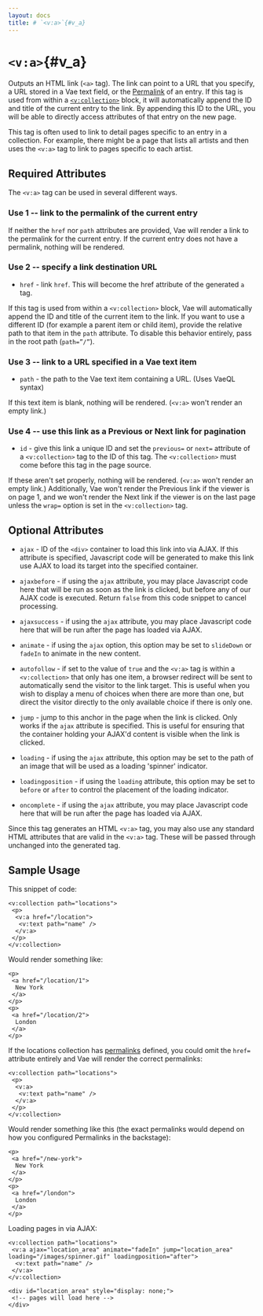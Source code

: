 ```yaml
---
layout: docs
title: # `<v:a>`{#v_a}
---
```


# `<v:a>`{#v_a}

Outputs an HTML link (`<a>` tag). The link can point to a URL that you
specify, a URL stored in a Vae text field, or the
[Permalink](#permalinks) of an entry. If this tag is used from within a
[`<v:collection>`](#v_collection) block, it will automatically append
the ID and title of the current entry to the link. By appending this ID
to the URL, you will be able to directly access attributes of that entry
on the new page.

This tag is often used to link to detail pages specific to an entry in a
collection. For example, there might be a page that lists all artists
and then uses the `<v:a>` tag to link to pages specific to each artist.

## Required Attributes

The `<v:a>` tag can be used in several different ways.

### Use 1 -- link to the permalink of the current entry

If neither the `href` nor `path` attributes are provided, Vae will
render a link to the permalink for the current entry. If the current
entry does not have a permalink, nothing will be rendered.

### Use 2 -- specify a link destination URL

-   `href` - link `href`. This will become the href attribute of the
    generated `a` tag.

If this tag is used from within a `<v:collection>` block, Vae will
automatically append the ID and title of the current item to the link.
If you want to use a different ID (for example a parent item or child
item), provide the relative path to that item in the `path` attribute.
To disable this behavior entirely, pass in the root path (`path=”/”`).

### Use 3 -- link to a URL specified in a Vae text item

-   `path` - the path to the Vae text item containing a URL. (Uses
    VaeQL syntax)

If this text item is blank, nothing will be rendered. (`<v:a>` won't
render an empty link.)

### Use 4 -- use this link as a Previous or Next link for pagination

-   `id` - give this link a unique ID and set the `previous=` or `next=`
    attribute of a `<v:collection>` tag to the ID of this tag. The
    `<v:collection>` must come before this tag in the page source.

If these aren't set properly, nothing will be rendered. (`<v:a>` won't
render an empty link.) Additionally, Vae won't render the Previous link
if the viewer is on page 1, and we won't render the Next link if the
viewer is on the last page unless the `wrap=` option is set in the
`<v:collection>` tag.

## Optional Attributes

-   `ajax` - ID of the `<div>` container to load this link into
    via AJAX. If this attribute is specified, Javascript code will be
    generated to make this link use AJAX to load its target into the
    specified container.

-   `ajaxbefore` - if using the `ajax` attribute, you may place
    Javascript code here that will be run as soon as the link is
    clicked, but before any of our AJAX code is executed. Return `false`
    from this code snippet to cancel processing.

-   `ajaxsuccess` - if using the `ajax` attribute, you may place
    Javascript code here that will be run after the page has loaded
    via AJAX.

-   `animate` - if using the `ajax` option, this option may be set to
    `slideDown` or `fadeIn` to animate in the new content.

-   `autofollow` - if set to the value of `true` and the `<v:a>` tag is
    within a `<v:collection>` that only has one item, a browser redirect
    will be sent to automatically send the visitor to the link target.
    This is useful when you wish to display a menu of choices when there
    are more than one, but direct the visitor directly to the only
    available choice if there is only one.

-   `jump` - jump to this anchor in the page when the link is clicked.
    Only works if the `ajax` attribute is specified. This is useful for
    ensuring that the container holding your AJAX'd content is visible
    when the link is clicked.

-   `loading` - if using the `ajax` attribute, this option may be set to
    the path of an image that will be used as a loading
    'spinner' indicator.

-   `loadingposition` - if using the `loading` attribute, this option
    may be set to `before` or `after` to control the placement of the
    loading indicator.

-   `oncomplete` - if using the `ajax` attribute, you may place
    Javascript code here that will be run after the page has loaded
    via AJAX.

Since this tag generates an HTML `<v:a>` tag, you may also use any
standard HTML attributes that are valid in the `<v:a>` tag. These will
be passed through unchanged into the generated tag.

## Sample Usage

This snippet of code:

    <v:collection path="locations">
     <p>
      <v:a href="/location">
       <v:text path="name" />
      </v:a>
     </p>
    </v:collection>

Would render something like:

    <p>
     <a href="/location/1">
      New York
     </a>
    </p>
    <p>
     <a href="/location/2">
      London
     </a>
    </p>

If the locations collection has [permalinks](#permalinks) defined, you
could omit the `href=` attribute entirely and Vae will render the
correct permalinks:

    <v:collection path="locations">
     <p>
      <v:a>
       <v:text path="name" />
      </v:a>
     </p>
    </v:collection>

Would render something like this (the exact permalinks would depend on
how you configured Permalinks in the backstage):

    <p>
     <a href="/new-york">
      New York
     </a>
    </p>
    <p>
     <a href="/london">
      London
     </a>
    </p>

Loading pages in via AJAX:

    <v:collection path="locations">
     <v:a ajax="location_area" animate="fadeIn" jump="location_area" loading="/images/spinner.gif" loadingposition="after">
      <v:text path="name" />
     </v:a>
    </v:collection>

    <div id="location_area" style="display: none;">
     <!-- pages will load here -->
    </div>
